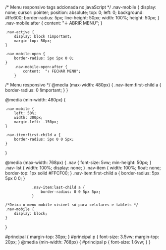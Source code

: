 /* Menu responsivo tags adcionada no javaScript */
    .nav-mobile {
        display: none;
        cursor:  pointer;
        position: absolute;
        top:  0;
        left: 0;
        background: #ffc600;
        border-radius: 5px;
        line-height: 50px;
        width: 100%;
        height: 50px;
    } 
        .nav-mobile:after {
            content: "↓ ABRIR MENU";
        }

    .nav-active {
        display: block !important;
        margin-top: 50px;
    }

    .nav-mobile-open {
        border-radius: 5px 5px 0 0;
    }
        .nav-mobile-open:after {
            content:  "↑ FECHAR MENU";
        }

/* Menu responsivo */
@media (max-width: 480px) {
    .nav-item:first-child a {
        border-radius: 0 !important;
    }
}

@media (min-width: 480px) {
    
    .nav-mobile {
        left: 50%;
        width: 300px;
        margin-left: -150px;
    }

    .nav-item:first-child a {
        border-radius: 5px 0 0 5px;
    }
}

@media (max-width: 768px) {
    .nav {
        font-size: 5vw;
        min-height: 50px;
    }
        .nav-list {
            width: 100%;
            display: none;
        }
            .nav-item {
                width: 100%;
                float: none;
                border-top:  1px solid #FFCF00;
            }
                .nav-item:first-child a {
                    border-radius: 5px 5px 0 0;
                }

                .nav-item:last-child a {
                    border-radius: 0 0 5px 5px;
                }

    /*Deixa o menu mobile visivel só para celulares e tablets */
    .nav-mobile {
        display: block;
    }
}



#principal {
    margin-top:  30px;
}
    #principal p {
        font-size: 3.5vw;
        margin-top: 20px;
    }
        @media (min-width: 768px) {
            #principal p {
                font-size: 1.6vw;
            }
        }
        